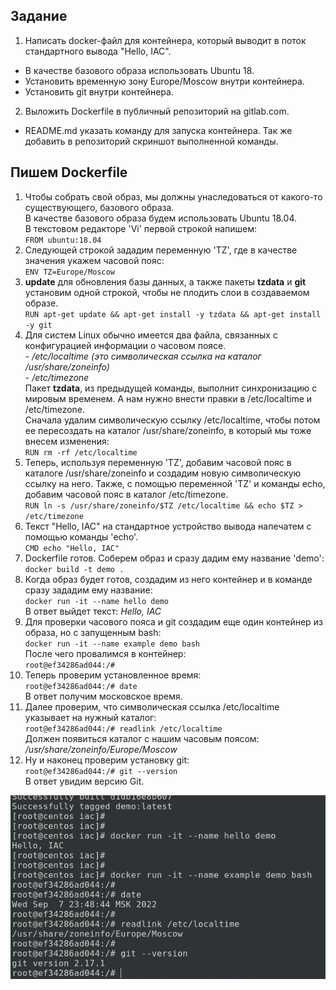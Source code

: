 ## Задание  
1. Написать docker-файл для контейнера, который выводит в поток стандартного вывода "Hello, IAC".  
- В качестве базового образа использовать Ubuntu 18.  
- Установить временную зону Europe/Moscow внутри контейнера.  
- Установить git внутри контейнера.  

2. Выложить Dockerfile в публичный репозиторий на gitlab.com.  
- README.md указать команду для запуска контейнера. Так же добавить в репозиторий скриншот выполненной команды.  

## Пишем Dockerfile 
1. Чтобы собрать свой образ, мы должны унаследоваться от какого-то существующего, базового  образа.  
В качестве базового образа будем использовать Ubuntu 18.04.  
В текстовом редакторе 'Vi' первой строкой напишем:  
`FROM ubuntu:18.04`  
2. Следующей строкой зададим переменную 'TZ', где в качестве значения укажем часовой пояс:  
`ENV TZ=Europe/Moscow`  
3. **update** для обновления базы данных, а также пакеты **tzdata** и **git** установим одной строкой, чтобы не плодить слои в создаваемом образе.  
`RUN apt-get update && apt-get install -y tzdata && apt-get install -y git`  
4. Для систем Linux обычно имеется два файла, связанных с конфигурацией информации о часовом поясе.  
\- */etc/localtime (это символическая ссылка на каталог /usr/share/zoneinfo)*  
\- */etc/timezone*  
Пакет **tzdata**, из предыдущей команды, выполнит синхронизацию с мировым временем. А нам нужно внести правки в /etc/localtime и /etc/timezone.  
Сначала удалим символическую ссылку /etc/localtime, чтобы потом ее пересоздать на каталог /usr/share/zoneinfo, в который мы тоже внесем изменения:  
`RUN rm -rf /etc/localtime`  
5. Теперь, используя переменную 'TZ', добавим часовой пояс в каталоге /usr/share/zoneinfo и создадим новую символическую ссылку на него. Также, с помощью переменной 'TZ' и команды echo, добавим часовой пояс в каталог /etc/timezone.  
`RUN ln -s /usr/share/zoneinfo/$TZ /etc/localtime && echo $TZ > /etc/timezone`  
6. Текст "Hello, IAC" на стандартное устройство вывода напечатем с помощью команды 'echo'.  
`CMD echo "Hello, IAC"`  
7. Dockerfile готов. Соберем образ и сразу дадим ему название 'demo':  
`docker build -t demo .`    
8. Когда образ будет готов, создадим из него контейнер и в команде сразу зададим ему название:  
`docker run -it --name hello demo`    
В ответ выйдет текст: *Hello, IAC*  
9. Для проверки часового пояса и git создадим еще один контейнер из образа, но с запущенным bash:    
`docker run -it --name example demo bash`  
После чего провалимся в контейнер:  
`root@ef34286ad044:/# ` 
10. Теперь проверим установленное время:  
`root@ef34286ad044:/# date`  
В ответ получим московское время.  
11. Далее проверим, что символическая ссылка /etc/localtime указывает на нужный каталог:  
`root@ef34286ad044:/# readlink /etc/localtime`  
Должен появиться каталог с нашим часовым поясом: */usr/share/zoneinfo/Europe/Moscow*  
12. Ну и наконец проверим установку git:  
`root@ef34286ad044:/# git --version`  
В ответ увидим версию Git.  


![](https://github.com/remizovk/test_iac/blob/206c69a5ab6a99246596204269aefa84f3b26c7c/Screenshot%20from%202022-09-07%2023-50-20.png)
